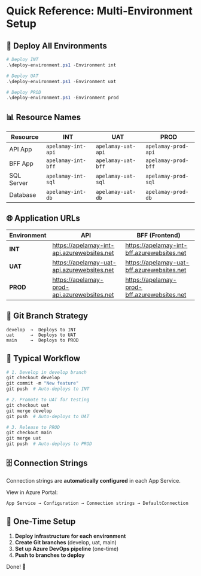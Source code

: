 # Quick Reference: Multi-Environment Setup

## 🚀 Deploy All Environments

```powershell
# Deploy INT
.\deploy-environment.ps1 -Environment int

# Deploy UAT
.\deploy-environment.ps1 -Environment uat

# Deploy PROD
.\deploy-environment.ps1 -Environment prod
```

## 📊 Resource Names

| Resource | INT | UAT | PROD |
|----------|-----|-----|------|
| API App | `apelamay-int-api` | `apelamay-uat-api` | `apelamay-prod-api` |
| BFF App | `apelamay-int-bff` | `apelamay-uat-bff` | `apelamay-prod-bff` |
| SQL Server | `apelamay-int-sql` | `apelamay-uat-sql` | `apelamay-prod-sql` |
| Database | `apelamay-int-db` | `apelamay-uat-db` | `apelamay-prod-db` |

## 🌐 Application URLs

| Environment | API | BFF (Frontend) |
|-------------|-----|----------------|
| **INT** | https://apelamay-int-api.azurewebsites.net | https://apelamay-int-bff.azurewebsites.net |
| **UAT** | https://apelamay-uat-api.azurewebsites.net | https://apelamay-uat-bff.azurewebsites.net |
| **PROD** | https://apelamay-prod-api.azurewebsites.net | https://apelamay-prod-bff.azurewebsites.net |

## 🔀 Git Branch Strategy

```
develop  →  Deploys to INT
uat      →  Deploys to UAT
main     →  Deploys to PROD
```

## 📝 Typical Workflow

```powershell
# 1. Develop in develop branch
git checkout develop
git commit -m "New feature"
git push  # Auto-deploys to INT

# 2. Promote to UAT for testing
git checkout uat
git merge develop
git push  # Auto-deploys to UAT

# 3. Release to PROD
git checkout main
git merge uat
git push  # Auto-deploys to PROD
```

## 🗄️ Connection Strings

Connection strings are **automatically configured** in each App Service.

View in Azure Portal:
```
App Service → Configuration → Connection strings → DefaultConnection
```

## 🔧 One-Time Setup

1. **Deploy infrastructure for each environment**
2. **Create Git branches** (develop, uat, main)
3. **Set up Azure DevOps pipeline** (one-time)
4. **Push to branches to deploy**

Done! 🎉
